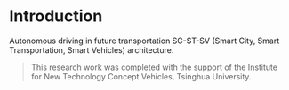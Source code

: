 # Introduction
Autonomous driving in future transportation SC-ST-SV (Smart City, Smart Transportation, Smart Vehicles) architecture. 
> This research work was completed with the support of the Institute for New Technology Concept Vehicles, Tsinghua University.
